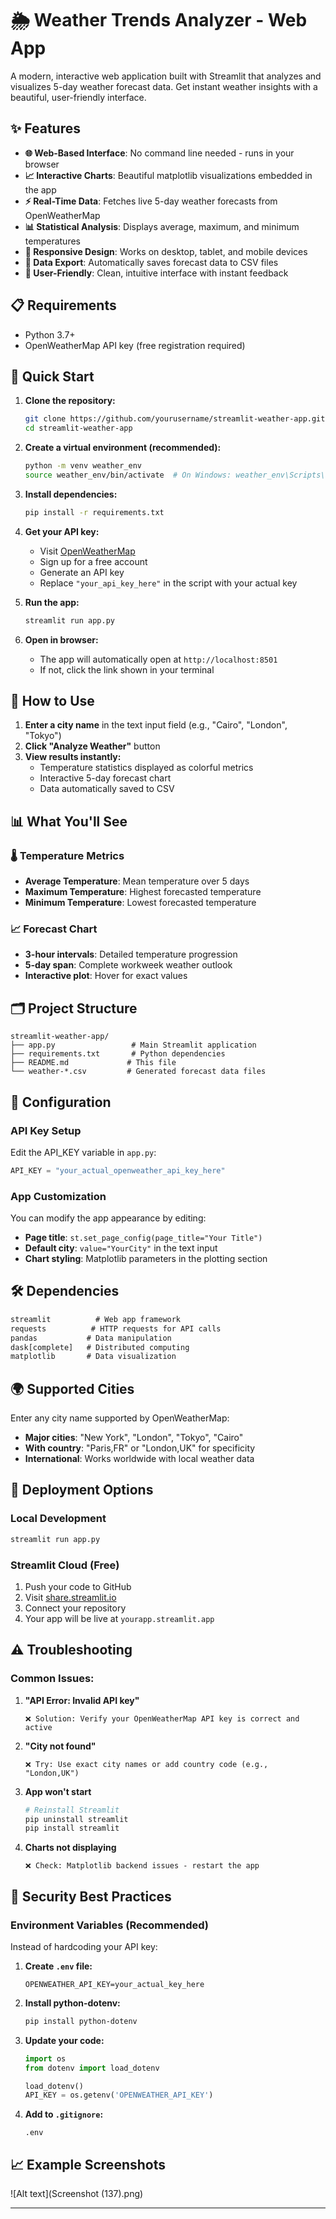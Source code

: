 # 🌦️ Weather Trends Analyzer - Web App

A modern, interactive web application built with Streamlit that analyzes and visualizes 5-day weather forecast data. Get instant weather insights with a beautiful, user-friendly interface.

## ✨ Features

- **🌐 Web-Based Interface**: No command line needed - runs in your browser
- **📈 Interactive Charts**: Beautiful matplotlib visualizations embedded in the app
- **⚡ Real-Time Data**: Fetches live 5-day weather forecasts from OpenWeatherMap
- **📊 Statistical Analysis**: Displays average, maximum, and minimum temperatures
- **📱 Responsive Design**: Works on desktop, tablet, and mobile devices
- **💾 Data Export**: Automatically saves forecast data to CSV files
- **🎯 User-Friendly**: Clean, intuitive interface with instant feedback

## 📋 Requirements

- Python 3.7+
- OpenWeatherMap API key (free registration required)

## 🚀 Quick Start

1. **Clone the repository:**
   ```bash
   git clone https://github.com/yourusername/streamlit-weather-app.git
   cd streamlit-weather-app
   ```

2. **Create a virtual environment (recommended):**
   ```bash
   python -m venv weather_env
   source weather_env/bin/activate  # On Windows: weather_env\Scripts\activate
   ```

3. **Install dependencies:**
   ```bash
   pip install -r requirements.txt
   ```

4. **Get your API key:**
   - Visit [OpenWeatherMap](https://openweathermap.org/api)
   - Sign up for a free account
   - Generate an API key
   - Replace `"your_api_key_here"` in the script with your actual key

5. **Run the app:**
   ```bash
   streamlit run app.py
   ```

6. **Open in browser:**
   - The app will automatically open at `http://localhost:8501`
   - If not, click the link shown in your terminal

## 🎯 How to Use

1. **Enter a city name** in the text input field (e.g., "Cairo", "London", "Tokyo")
2. **Click "Analyze Weather"** button
3. **View results instantly:**
   - Temperature statistics displayed as colorful metrics
   - Interactive 5-day forecast chart
   - Data automatically saved to CSV

## 📊 What You'll See

### 🌡️ Temperature Metrics
- **Average Temperature**: Mean temperature over 5 days
- **Maximum Temperature**: Highest forecasted temperature
- **Minimum Temperature**: Lowest forecasted temperature

### 📈 Forecast Chart
- **3-hour intervals**: Detailed temperature progression
- **5-day span**: Complete workweek weather outlook
- **Interactive plot**: Hover for exact values

## 🗂️ Project Structure

```
streamlit-weather-app/
├── app.py                 # Main Streamlit application
├── requirements.txt       # Python dependencies
├── README.md             # This file
└── weather-*.csv         # Generated forecast data files
```

## 🔧 Configuration

### API Key Setup
Edit the API_KEY variable in `app.py`:
```python
API_KEY = "your_actual_openweather_api_key_here"
```

### App Customization
You can modify the app appearance by editing:
- **Page title**: `st.set_page_config(page_title="Your Title")`
- **Default city**: `value="YourCity"` in the text input
- **Chart styling**: Matplotlib parameters in the plotting section

## 🛠️ Dependencies

```txt
streamlit          # Web app framework
requests          # HTTP requests for API calls
pandas           # Data manipulation
dask[complete]   # Distributed computing
matplotlib       # Data visualization
```

## 🌍 Supported Cities

Enter any city name supported by OpenWeatherMap:
- **Major cities**: "New York", "London", "Tokyo", "Cairo"
- **With country**: "Paris,FR" or "London,UK" for specificity
- **International**: Works worldwide with local weather data

## 🚀 Deployment Options

### Local Development
```bash
streamlit run app.py
```

### Streamlit Cloud (Free)
1. Push your code to GitHub
2. Visit [share.streamlit.io](https://share.streamlit.io)
3. Connect your repository
4. Your app will be live at `yourapp.streamlit.app`


## ⚠️ Troubleshooting

### Common Issues:

1. **"API Error: Invalid API key"**
   ```
   ❌ Solution: Verify your OpenWeatherMap API key is correct and active
   ```

2. **"City not found"**
   ```
   ❌ Try: Use exact city names or add country code (e.g., "London,UK")
   ```

3. **App won't start**
   ```bash
   # Reinstall Streamlit
   pip uninstall streamlit
   pip install streamlit
   ```

4. **Charts not displaying**
   ```
   ❌ Check: Matplotlib backend issues - restart the app
   ```

## 🔐 Security Best Practices

### Environment Variables (Recommended)
Instead of hardcoding your API key:

1. **Create `.env` file:**
   ```
   OPENWEATHER_API_KEY=your_actual_key_here
   ```

2. **Install python-dotenv:**
   ```bash
   pip install python-dotenv
   ```

3. **Update your code:**
   ```python
   import os
   from dotenv import load_dotenv
   
   load_dotenv()
   API_KEY = os.getenv('OPENWEATHER_API_KEY')
   ```

4. **Add to `.gitignore`:**
   ```
   .env
   ```

## 📈 Example Screenshots

![Alt text](Screenshot (137).png)












---

